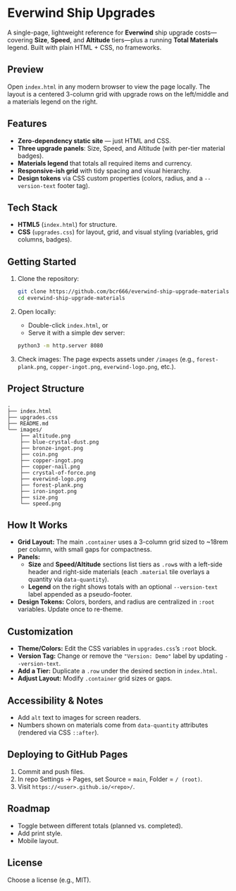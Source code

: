 # Everwind Ship Upgrades

A single-page, lightweight reference for **Everwind** ship upgrade costs—covering **Size**, **Speed**, and **Altitude** tiers—plus a running **Total Materials** legend. Built with plain HTML + CSS, no frameworks.

## Preview
Open `index.html` in any modern browser to view the page locally. The layout is a centered 3-column grid with upgrade rows on the left/middle and a materials legend on the right.

## Features
- **Zero-dependency static site** — just HTML and CSS.
- **Three upgrade panels**: Size, Speed, and Altitude (with per-tier material badges).  
- **Materials legend** that totals all required items and currency.
- **Responsive-ish grid** with tidy spacing and visual hierarchy.
- **Design tokens** via CSS custom properties (colors, radius, and a `--version-text` footer tag).

## Tech Stack
- **HTML5** (`index.html`) for structure.  
- **CSS** (`upgrades.css`) for layout, grid, and visual styling (variables, grid columns, badges).

## Getting Started
1. Clone the repository:
   ```bash
   git clone https://github.com/bcr666/everwind-ship-upgrade-materials.git
   cd everwind-ship-upgrade-materials
   ```

2. Open locally:
   - Double-click `index.html`, or
   - Serve it with a simple dev server:
   ```bash
   python3 -m http.server 8080
   ```

3. Check images: The page expects assets under `/images` (e.g., `forest-plank.png`, `copper-ingot.png`, `everwind-logo.png`, etc.).

## Project Structure
```
.
├── index.html
├── upgrades.css
├── README.md
└── images/
    ├── altitude.png
    ├── blue-crystal-dust.png
    ├── bronze-ingot.png
    ├── coin.png
    ├── copper-ingot.png
    ├── copper-nail.png
    ├── crystal-of-force.png
    ├── everwind-logo.png
    ├── forest-plank.png
    ├── iron-ingot.png
    ├── size.png
    └── speed.png
```

## How It Works
- **Grid Layout:** The main `.container` uses a 3-column grid sized to ~18rem per column, with small gaps for compactness.  
- **Panels:**  
  - **Size** and **Speed/Altitude** sections list tiers as `.row`s with a left-side header and right-side materials (each `.material` tile overlays a quantity via `data-quantity`).  
  - **Legend** on the right shows totals with an optional `--version-text` label appended as a pseudo-footer.
- **Design Tokens:** Colors, borders, and radius are centralized in `:root` variables. Update once to re-theme.

## Customization
- **Theme/Colors:** Edit the CSS variables in `upgrades.css`’s `:root` block.  
- **Version Tag:** Change or remove the `"Version: Demo"` label by updating `--version-text`.  
- **Add a Tier:** Duplicate a `.row` under the desired section in `index.html`.  
- **Adjust Layout:** Modify `.container` grid sizes or gaps.

## Accessibility & Notes
- Add `alt` text to images for screen readers.
- Numbers shown on materials come from `data-quantity` attributes (rendered via CSS `::after`).

## Deploying to GitHub Pages
1. Commit and push files.
2. In repo Settings → Pages, set Source = `main`, Folder = `/ (root)`.
3. Visit `https://<user>.github.io/<repo>/`.

## Roadmap
- Toggle between different totals (planned vs. completed).
- Add print style.
- Mobile layout.

## License
Choose a license (e.g., MIT).
